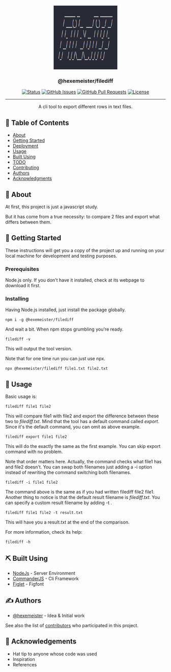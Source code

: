 <p align="center">
  <a href="" rel="noopener">
 <img width=200px height=200px src="./filediff-logo.png" alt="Project Filediff logo"></a>
</p>

<h3 align="center">@hexemeister/filediff</h3>

<div align="center">

[![Status](https://img.shields.io/badge/status-active-success.svg)]()
[![GitHub Issues](https://img.shields.io/github/issues/hexemeister/filediff-cli)](https://github.com/hexemeister/filediff-cli/issues)
[![GitHub Pull Requests](https://img.shields.io/github/issues-pr/hexemeister/filediff-cli)](https://github.com/hexemeister/filediff-cli/pulls)
[![License](https://img.shields.io/github/license/hexemeister/filediff-cli)](/LICENSE)

</div>

---

<p align="center"> A cli tool to export different rows in text files.
    <br> 
</p>

## 📝 Table of Contents

- [About](#about)
- [Getting Started](#getting_started)
- [Deployment](#deployment)
- [Usage](#usage)
- [Built Using](#built_using)
- [TODO](../TODO.md)
- [Contributing](https://github.com/hexemeister/filediff-cli/graphs/contributors)
- [Authors](#authors)
- [Acknowledgments](#acknowledgement)

## 🧐 About <a name = "about"></a>

At first, this project is just a javascript study. 

But it has come from a true necessity: to compare 2 files and export what differs between them.

## 🏁 Getting Started <a name = "getting_started"></a>

These instructions will get you a copy of the project up and running on your local machine for development and testing purposes.

### Prerequisites

Node.js only. If you don't have it installed, check at its webpage to download it first.

### Installing

Having Node.js installed, just install the package globally.

```
npm i -g @hexemeister/filediff
```

And wait a bit. When npm stops grumbling you're ready.

```
filediff -v
```

This will output the tool version.

Note that for one time run you can just use npx.

```
npx @hexemeister/filediff file1.txt file2.txt
```

## 🎈 Usage <a name="usage"></a>

Basic usage is:
```
filediff file1 file2
```
This will compare file1 with file2 and export the difference between these two to *filediff.txt*. Mind that the tool has a default command called *export*. Since it's the default command, you can omit as above example.
```
filediff export file1 file2
```
This will do the exactly the same as the first example. You can skip export command with no problem.

Note that order matters here. Actually, the command checks what file1 has and file2 doesn't. You can swap both filenames just adding a -i option instead of rewriting the command switching both filenames.
```
filediff -i file1 file2
```
The command above is the same as if you had written filediff file2 file1.
Another thing to notice is that the default result filename is *filediff.txt*. You can specify a custom result filename by adding -t <target-filename>.
```
filediff file1 file2 -t result.txt
```
This will have you a result.txt at the end of the comparison.

For more information, check its help:

```
filediff -h
```
## ⛏️ Built Using <a name = "built_using"></a>

- [NodeJs](https://nodejs.org/en/) - Server Environment
- [CommanderJS](https://github.com/tj/commander.js/) - Cli Framework
- [Figlet](https://github.com/patorjk/figlet.js) - Figfont

## ✍️ Authors <a name = "authors"></a>

- [@hexemeister](https://github.com/hexemeister) - Idea & Initial work

See also the list of [contributors](https://github.com/hexemeister/filediff-cli/graphs/contributors) who participated in this project.

## 🎉 Acknowledgements <a name = "acknowledgement"></a>

- Hat tip to anyone whose code was used
- Inspiration
- References
